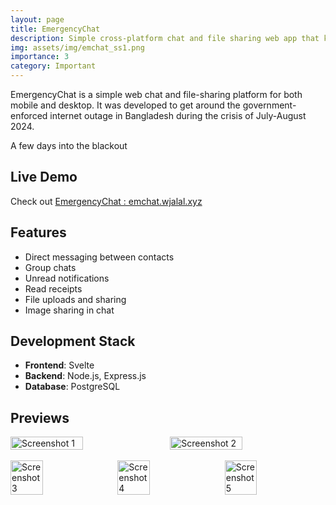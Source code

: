 ```yaml
---
layout: page
title: EmergencyChat
description: Simple cross-platform chat and file sharing web app that kept us connected during a crisis
img: assets/img/emchat_ss1.png
importance: 3
category: Important
---
```

EmergencyChat is a simple web chat and file-sharing platform for both mobile and desktop. It was developed to get around the government-enforced internet outage in Bangladesh during the crisis of July-August 2024. 

A few days into the blackout

## Live Demo
Check out [EmergencyChat : emchat.wjalal.xyz](https://emchat.wjalal.xyz)

## Features
- Direct messaging between contacts
- Group chats
- Unread notifications
- Read receipts
- File uploads and sharing
- Image sharing in chat

## Development Stack
- **Frontend**: Svelte
- **Backend**: Node.js, Express.js
- **Database**: PostgreSQL

## Previews 
<div style="display: flex; justify-content: space-between;">
  <img src="../../assets/img/ss1.png" alt="Screenshot 1" width="48%"><br>
  <img src="../../assets/img/ss2.png" alt="Screenshot 2" width="48%"><br>
</div><br>

<div style="display: flex; justify-content: space-between;">
  <img src="../../assets/img/ss3.jpg" alt="Screenshot 3" width="32%">
  <img src="../../assets/img/ss4.jpg" alt="Screenshot 4" width="32%">
  <img src="../../assets/img/ss5.jpg" alt="Screenshot 5" width="32%">
</div>